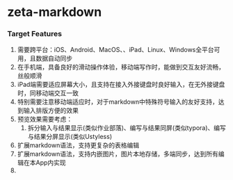 # zeta-markdown

### Target Features
1. 需要跨平台：iOS、Android、MacOS、、iPad、Linux、Windows全平台可用，且数据自动同步
2. 在手机端，具备良好的滑动操作体验，移动端写作时，能做到交互友好流畅，丝般顺滑
3. iPad端需要适应屏幕大小，且支持在接入外接键盘时良好输入，在无外接键盘时，同移动端交互一致
4. 特别需要注意移动端适应时，对于markdown中特殊符号输入的友好支持，达到输入排版方便的效果
5. 预览效果需要考虑：
    1. 拆分输入与结果显示(类似作业部落)、编写与结果同屏(类似typora)、编写与结果分屏显示(类似Ustyless)
6. 扩展markdown语法，支持更复杂的表格编辑
7. 扩展markdown语法，支持内嵌图片，图片本地存储，多端同步，达到所有编辑在本App内实现
8. 